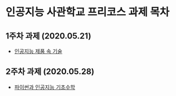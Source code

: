 # 인공지능 사관학교 프리코스 과제 목차

## 1주차 과제 (2020.05.21)
- [인공지능 제품 속 기술](https://github.com/kang-jeonga/aischool/blob/master/1%EC%A3%BC%EC%B0%A8%EA%B3%BC%EC%A0%9C_jeong.ipynb)
## 2주차 과제 (2020.05.28)
- [파이썬과 인공지능 기초수학](https://github.com/kang-jeonga/aischool/blob/master/2%EC%A3%BC%EC%B0%A8_%EA%B3%BC%EC%A0%9C_jeong.ipynb)

